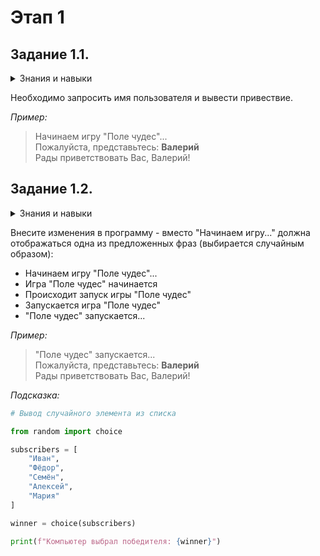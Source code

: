 # Этап 1  

## Задание 1.1.  

<details>
<summary>Знания и навыки</summary>
    <ul>
        <li>Встроенные функции</li>
            <ul>
                <li><code>print()</code></li>
                <li><code>input()</code></li>
            </ul>
        <li>Строка</li>
        <li>Переменная</li>
        <li>Операция присваивания</li>
    </ul>
</details>

Необходимо запросить имя пользователя и вывести привествие.

_Пример:_

> Начинаем игру "Поле чудес"...  
> Пожалуйста, представьтесь: **Валерий**  
> Рады приветствовать Вас, Валерий!

## Задание 1.2.

<details>
<summary>Знания и навыки</summary>
    <ul>
        <li>Списки</li>
        <li>Модуль <code>random</code> стандартной библиотеки</li>
            <ul>
                <li>Функция<code>choice()</code></li>
            </ul>
</details>

 
Внесите изменения в программу - вместо "Начинаем игру..." должна отображаться одна из предложенных фраз (выбирается случайным образом):

* Начинаем игру "Поле чудес"...
* Игра "Поле чудес" начинается
* Происходит запуск игры "Поле чудес"
* Запускается игра "Поле чудес"
* "Поле чудес" запускается...

_Пример:_

> "Поле чудес" запускается...  
> Пожалуйста, представьтесь: **Валерий**  
> Рады приветствовать Вас, Валерий!

_Подсказка:_

```python
# Вывод случайного элемента из списка

from random import choice

subscribers = [
    "Иван", 
    "Фёдор",
    "Семён",
    "Алексей",
    "Мария"
]

winner = choice(subscribers)

print(f"Компьютер выбрал победителя: {winner}")
```
